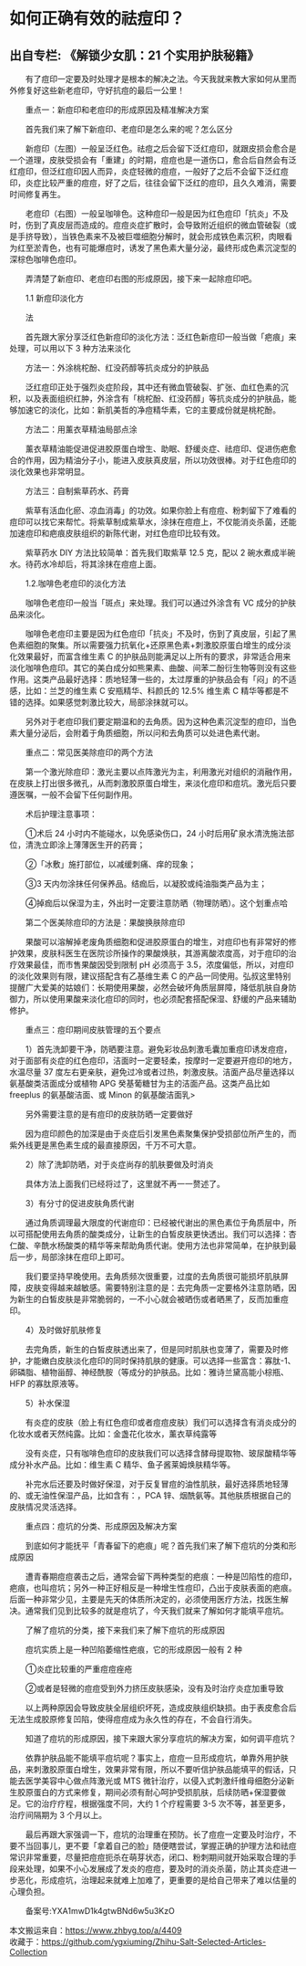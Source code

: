# 如何正确有效的祛痘印？  
## 出自专栏: 《解锁少女肌：21 个实用护肤秘籍》  
&emsp;&emsp;有了痘印一定要及时处理才是根本的解决之法。今天我就来教大家如何从里而外修复好这些新老痘印，守好抗痘的最后一公里！  
  
&emsp;&emsp;重点一：新痘印和老痘印的形成原因及精准解决方案  
  
&emsp;&emsp;首先我们来了解下新痘印、老痘印是怎么来的呢？怎么区分  
  
&emsp;&emsp;新痘印（左图）一般呈泛红色。祛痘之后会留下泛红痘印，就跟皮损会愈合是一个道理，皮肤受损会有「重建」的时期，痘痘也是一道伤口，愈合后自然会有泛红痘印，但泛红痘印因人而异，炎症轻微的痘痘，一般好了之后不会留下泛红痘印，炎症比较严重的痘痘，好了之后，往往会留下泛红的痘印，且久久难消，需要时间修复再生。  
  
&emsp;&emsp;老痘印（右图）一般呈咖啡色。这种痘印一般是因为红色痘印「抗炎」不及时，伤到了真皮层而造成的。痘痘炎症扩散时，会导致附近组织的微血管破裂（或是手挤导致），当铁色素来不及被巨噬细胞分解时，就会形成铁色素沉积，肉眼看为红至淤青色，也有可能爆痘时，诱发了黑色素大量分泌，最终形成色素沉淀型的深棕色咖啡色痘印。  
  
&emsp;&emsp;弄清楚了新痘印、老痘印右图的形成原因，接下来一起除痘印吧。  
  
&emsp;&emsp;1.1 新痘印淡化方  
  
&emsp;&emsp;法  
  
&emsp;&emsp;首先跟大家分享泛红色新痘印的淡化方法：泛红色新痘印一般当做「疤痕」来处理，可以用以下 3 种方法来淡化  
  
&emsp;&emsp;方法一：外涂桃柁酚、红没药醇等抗炎成分的护肤品  
  
&emsp;&emsp;泛红痘印正处于强烈炎症阶段，其中还有微血管破裂、扩张、血红色素的沉积，以及表面组织红肿，外涂含有「桃柁酚、红没药醇」等抗炎成分的护肤品，能够加速它的淡化，比如：新肌美哲的净痘精华素，它的主要成份就是桃柁酚。  
  
&emsp;&emsp;方法二：用薰衣草精油局部点涂  
  
&emsp;&emsp;薰衣草精油能促进促进胶原蛋白增生、助眠、舒缓炎症、祛痘印、促进伤疤愈合的作用，因为精油分子小，能进入皮肤真皮层，所以功效很棒。对于红色痘印的淡化效果也非常明显。  
  
&emsp;&emsp;方法三：自制紫草药水、药膏  
  
&emsp;&emsp;紫草有活血化瘀、凉血消毒」的功效。如果你脸上有痘痘、粉刺留下了难看的痘印可以找它来帮忙。将紫草制成紫草水，涂抹在痘痘上，不仅能消炎杀菌，还能加速痘印和疤痕皮肤组织的新陈代谢，对红色痘印比较有效。  
  
&emsp;&emsp;紫草药水 DIY 方法比较简单：首先我们取紫草 12.5 克，配以 2 碗水煮成半碗水。待药水冷却后，将其涂抹在痘痘上面。  
  
&emsp;&emsp;1.2.咖啡色老痘印的淡化方法  
  
&emsp;&emsp;咖啡色老痘印一般当「斑点」来处理。我们可以通过外涂含有 VC 成分的护肤品来淡化。  
  
&emsp;&emsp;咖啡色老痘印主要是因为红色痘印「抗炎」不及时，伤到了真皮层，引起了黑色素细胞的聚集。所以需要强力抗氧化+还原黑色素+刺激胶原蛋白增生的成分淡化效果最好，而富含维生素 C 的护肤品则能满足以上所有的要求，非常适合用来淡化咖啡色痘印。其它的美白成分如熊果素、曲酸、间苯二酚衍生物等则没有这些作用。这类产品最好选择：质地轻薄一些的，太过厚重的护肤品会有「闷」的不适感，比如：兰芝的维生素 C 安瓶精华、科颜氏的 12.5% 维生素 C 精华等都是不错的选择。如果感觉刺激比较大，局部涂抹就可以。  
  
&emsp;&emsp;另外对于老痘印我们要定期温和的去角质。因为这种色素沉淀型的痘印，当色素大量分泌后，会附着于角质细胞，所以问和去角质可以处进色素代谢。  
  
&emsp;&emsp;重点二：常见医美除痘印的两个方法  
  
&emsp;&emsp;第一个激光除痘印：激光主要以点阵激光为主，利用激光对组织的消融作用，在皮肤上打出很多微孔，从而刺激胶原蛋白增生，来淡化痘印和痘坑。激光后只要遵医嘱，一般不会留下任何副作用。  
  
&emsp;&emsp;术后护理注意事项：  
  
&emsp;&emsp;①术后 24 小时内不能碰水，以免感染伤口，24 小时后用矿泉水清洗施法部位，清洗立即涂上薄薄医生开的药膏；  
  
&emsp;&emsp;②「冰敷」施打部位，以减缓刺痛、痒的现象；  
  
&emsp;&emsp;③3 天内勿涂抹任何保养品。结痂后，以凝胶或纯油脂类产品为主；  
  
&emsp;&emsp;④掉痂后以保湿为主，外出时一定要注意防晒（物理防晒）。这个划重点哈  
  
&emsp;&emsp;第二个医美除痘印的方法是：果酸换肤除痘印  
  
&emsp;&emsp;果酸可以溶解掉老废角质细胞和促进胶原蛋白的增生，对痘印也有非常好的修护效果，皮肤科医生在医院诊所操作的果酸焕肤，其游离酸浓度高，对于痘印的治疗效果最佳，而市售果酸因受到限制 pH 必须高于 3.5，浓度偏低，所以，对痘印的淡化效果则有限，建议搭配含有乙基维生素 C 的产品一同使用。弘叔这里特别提醒广大爱美的姑娘们：长期使用果酸，必然会破坏角质层屏障，降低肌肤自身防御力，所以使用果酸来淡化痘印的同时，也必须配套搭配保湿、舒缓的产品来辅助修护。  
  
&emsp;&emsp;重点三：痘印期间皮肤管理的五个要点  
  
&emsp;&emsp;1）首先洗卸要干净，防晒要注意。避免彩妆品刺激毛囊加重痘印诱发痘痘，对于面部有炎症的红色痘印，洁面时一定要轻柔，按摩时一定要避开痘印的地方，水温尽量 37 度左右更亲肤，避免过冷或者过热，刺激皮肤。洁面产品尽量选择以氨基酸类洁面成分或植物 APG 癸基葡糖甘为主的洁面产品。这类产品比如 freeplus 的氨基酸洁面、或 Minon 的氨基酸洁面乳>  
  
&emsp;&emsp;另外需要注意的是有痘印的皮肤防晒一定要做好  
  
&emsp;&emsp;因为痘印颜色的加深是由于炎症后引发黑色素聚集保护受损部位所产生的，而紫外线更是黑色素生成的最直接原因，千万不可大意。  
  
&emsp;&emsp;2）除了洗卸防晒，对于炎症尚存的肌肤要做及时消炎  
  
&emsp;&emsp;具体方法上面我们已经将过了，这里就不再一一赘述了。  
  
&emsp;&emsp;3）有分寸的促进皮肤角质代谢  
  
&emsp;&emsp;通过角质调理最大限度的代谢痘印：已经被代谢出的黑色素位于角质层中，所以可搭配使用去角质的酸类成分，让新生的白皙皮肤更快透出。我们可以选择：杏仁酸、辛酰水杨酸类的精华等来帮助角质代谢。使用方法也非常简单，在护肤到最后一步，局部涂抹在痘印上即可。  
  
&emsp;&emsp;我们要坚持早晚使用。去角质频次很重要，过度的去角质很可能损坏肌肤屏障，皮肤变得越来越敏感。需要特别注意的是：去完角质一定要格外注意防晒，因为新生的白皙皮肤是非常脆弱的，一不小心就会被晒伤或者晒黑了，反而加重痘印。  
  
&emsp;&emsp;4）及时做好肌肤修复  
  
&emsp;&emsp;去完角质，新生的白皙皮肤透出来了，但是同时肌肤也变薄了，需要及时修护，才能嫩白皮肤淡化痘印的同时保持肌肤的健康。可以选择一些富含：寡肽-1、卵磷脂、植物甾醇、神经酰胺（等成分的护肤品。比如：雅诗兰黛高能小棕瓶、HFP 的寡肽原液等。  
  
&emsp;&emsp;5）补水保湿  
  
&emsp;&emsp;有炎症的皮肤（脸上有红色痘印或者痘痘皮肤）我们可以选择含有消炎成分的化妆水或者天然纯露。比如：金盏花化妆水，薰衣草纯露等  
  
&emsp;&emsp;没有炎症，只有咖啡色痘印的皮肤我们可以选择含酵母提取物、玻尿酸精华等成分补水产品。比如：维生素 C 精华、鱼子酱莱姆焕肤精华等。  
  
&emsp;&emsp;补完水后还要及时做好保湿，对于反复冒痘的油性肌肤，最好选择质地轻薄的、或无油性保湿产品，比如含有：，PCA 锌、烟酰氨等。其他肤质根据自己的皮肤情况灵活选择。  
  
&emsp;&emsp;重点四：痘坑的分类、形成原因及解决方案  
  
&emsp;&emsp;到底如何才能抚平「青春留下的疤痕」呢？首先我们来了解下痘坑的分类和形成原因  
  
&emsp;&emsp;遭青春期痘痘袭击之后，通常会留下两种类型的疤痕：一种是凹陷性的痘印，疤痕，也叫痘坑；另外一种正好相反是一种增生性痘印，凸出于皮肤表面的疤痕。后面一种非常少见，主要是先天的体质所决定的，必须使用医疗方法，找医生解决。通常我们见到比较多的就是痘坑了，今天我们就来了解如何才能填平痘坑。  
  
&emsp;&emsp;了解了痘坑的分类，接下来我们来了解下痘坑的形成原因  
  
&emsp;&emsp;痘坑实质上是一种凹陷萎缩性疤痕，它的形成原因一般有 2 种  
  
&emsp;&emsp;①炎症比较重的严重痘痘痤疮  
  
&emsp;&emsp;②或者是轻微的痘痘受到外力挤压皮肤感染，没有及时治疗炎症加重导致  
  
&emsp;&emsp;以上两种原因会导致皮肤全层组织坏死，造成皮肤组织缺损。由于表皮愈合后无法生成胶原修复凹陷，使得痘痘成为永久性的存在，不会自行消失。  
  
&emsp;&emsp;知道了痘坑的形成原因，接下来跟大家分享痘坑的解决方案，如何调平痘坑？  
  
&emsp;&emsp;依靠护肤品能不能填平痘坑呢？事实上，痘痘一旦形成痘坑，单靠外用护肤品，来刺激胶原蛋白增生，效果非常有限，所以不要听信护肤品能填平的假话，只能去医学美容中心做点阵激光或 MTS 微针治疗，以侵入式刺激纤维母细胞分泌新生胶原蛋白的方式来修复，期间必须有耐心呵护受损肌肤，后续防晒+保湿要做足。它的治疗疗程，根据强度不同，大约 1 个疗程需要 3-5 次不等，甚至更多，治疗间隔期为 3 个月以上。  
  
&emsp;&emsp;最后再跟大家强调一下，痘坑的治理重在预防。长了痘痘一定要及时治疗，不要不当回事儿，更不要「拿着自己的脸」随便瞎尝试，掌握正确的护理方法和祛痘常识非常重要，尽量把痘痘扼杀在萌芽状态，闭口、粉刺期间就开始采取合理的手段来处理，如果不小心发展成了发炎的痘痘，要及时的消炎杀菌，防止其炎症进一步恶化，形成痘坑，治理起来就难上加难了，更重要的是给自己带来了难以估量的心理负担。  
  
&emsp;&emsp;备案号:YXA1mwD1k4gtwBNd6w5u3KzO  
  
本文搬运来自：https://www.zhbyg.top/a/4409  
 收藏于：https://github.com/ygxiuming/Zhihu-Salt-Selected-Articles-Collection